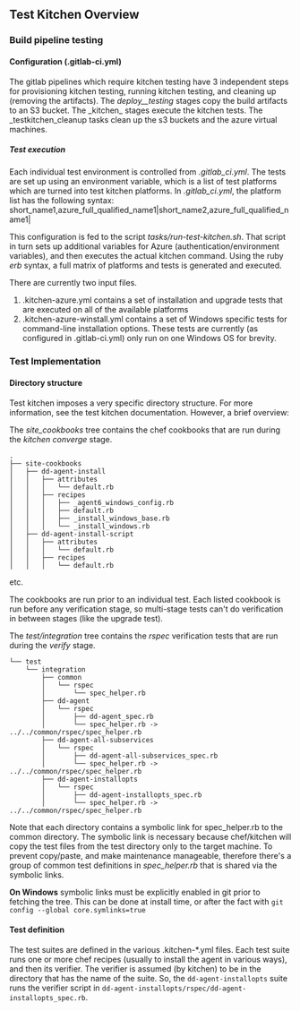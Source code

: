 ## Test Kitchen Overview

### Build pipeline testing

#### Configuration (.gitlab-ci.yml)

The gitlab pipelines which require kitchen testing have 3 independent steps for provisioning kitchen testing, running kitchen testing, and cleaning up (removing the artifacts).  The _deploy\_<platform>\_testing_ stages copy the build artifacts to an S3 bucket.  The _kitchen\_<platform> stages execute the kitchen tests.  The _testkitchen\_cleanup tasks clean up the s3 buckets and the azure virtual machines.

##### Test execution

Each individual test environment is controlled from _.gitlab\_ci.yml_.  The tests are set up using an environment variable, which is a list of test platforms which are turned into test kitchen platforms.  In _.gitlab\_ci.yml_, the platform list has the following syntax:
        short_name1,azure_full_qualified_name1|short_name2,azure_full_qualified_name1|

This configuration is fed to the script _tasks/run-test-kitchen.sh_. That script in turn sets up additional variables for Azure (authentication/environment variables), and then executes the actual kitchen command.  Using the ruby _erb_ syntax, a full matrix of platforms and tests is generated and executed.

There are currently two input files.
1. .kitchen-azure.yml contains a set of installation and upgrade tests that are executed on all of the available platforms
2. .kitchen-azure-winstall.yml contains a set of  Windows specific tests for command-line installation options. These tests are currently (as configured in .gitlab-ci.yml) only run on one Windows OS for brevity.

### Test Implementation

#### Directory structure

Test kitchen imposes a very specific directory structure.  For more information, see the test kitchen documentation.  However, a brief overview:

The _site\_cookbooks_ tree contains the chef cookbooks that are run during the _kitchen converge_ stage.  
```
.
├── site-cookbooks
│   ├── dd-agent-install
│   │   ├── attributes
│   │   │   └── default.rb
│   │   ├── recipes
│   │   │   ├── _agent6_windows_config.rb
│   │   │   ├── default.rb
│   │   │   ├── _install_windows_base.rb
│   │   │   └── _install_windows.rb
│   ├── dd-agent-install-script
│   │   ├── attributes
│   │   │   └── default.rb
│   │   ├── recipes
│   │   │   └── default.rb
```
etc.

The cookbooks are run prior to an individual test.  Each listed cookbook is run before any verification stage, so multi-stage tests can't do verification in between stages (like the upgrade test).

The _test/integration_ tree contains the _rspec_ verification tests that are run during the _verify_ stage.

```
└── test
    └── integration
        ├── common
        │   └── rspec
        │       └── spec_helper.rb
        ├── dd-agent
        │   └── rspec
        │       ├── dd-agent_spec.rb
        │       └── spec_helper.rb -> ../../common/rspec/spec_helper.rb
        ├── dd-agent-all-subservices
        │   └── rspec
        │       ├── dd-agent-all-subservices_spec.rb
        │       └── spec_helper.rb -> ../../common/rspec/spec_helper.rb
        ├── dd-agent-installopts
        │   └── rspec
        │       ├── dd-agent-installopts_spec.rb
        │       └── spec_helper.rb -> ../../common/rspec/spec_helper.rb
```
Note that each directory contains a symbolic link for spec_helper.rb to the common directory.  The symbolic link is necessary because chef/kitchen will copy the test files from the test directory only to the target machine.  To prevent copy/paste, and make maintenance manageable, therefore there's a group of common test definitions in _spec\_helper.rb_ that is shared via the symbolic links.

**On Windows** symbolic links must be explicitly enabled in git prior to fetching the tree.  This can be done at install time, or after the fact with `git config --global core.symlinks=true`

#### Test definition

The test suites are defined in the various .kitchen-*.yml files.  Each test suite runs one or more chef recipes (usually to install the agent in various ways), and then its verifier.  The verifier is assumed (by kitchen) to be in the directory that has the name of the suite.  So, the `dd-agent-installopts` suite runs the verifier script in `dd-agent-installopts/rspec/dd-agent-installopts_spec.rb`.